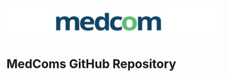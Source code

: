 ![medcom_logo_2015](https://github.com/medcomdk/.github/blob/e26dd3117e705b007f0c9be18613001736d218c7/profile/medcom_logo_2015.png "MedCom")

# MedComs GitHub Repository
